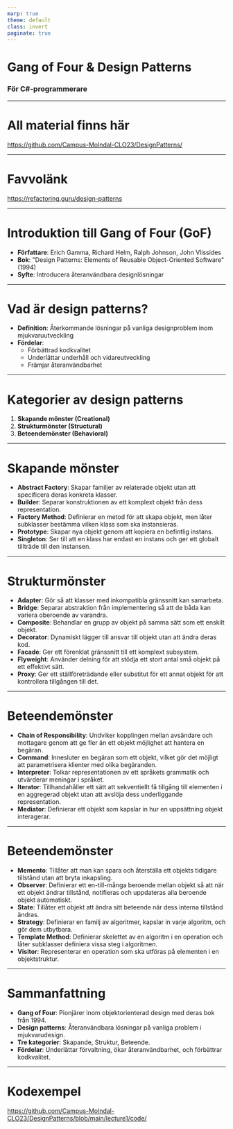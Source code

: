 ```yaml
---
marp: true
theme: default
class: invert
paginate: true
---
```


# Gang of Four & Design Patterns
### För C#-programmerare

---

# All material finns här

https://github.com/Campus-Molndal-CLO23/DesignPatterns/

---
# Favvolänk

https://refactoring.guru/design-patterns

---

# Introduktion till Gang of Four (GoF)

- **Författare**: Erich Gamma, Richard Helm, Ralph Johnson, John Vlissides
- **Bok**: "Design Patterns: Elements of Reusable Object-Oriented Software" (1994)
- **Syfte**: Introducera återanvändbara designlösningar

---

# Vad är design patterns?

- **Definition**: Återkommande lösningar på vanliga designproblem inom mjukvaruutveckling
- **Fördelar**:
  - Förbättrad kodkvalitet
  - Underlättar underhåll och vidareutveckling
  - Främjar återanvändbarhet

---

# Kategorier av design patterns

1. **Skapande mönster (Creational)**
2. **Strukturmönster (Structural)**
3. **Beteendemönster (Behavioral)**

---

# Skapande mönster

- **Abstract Factory**: Skapar familjer av relaterade objekt utan att specificera deras konkreta klasser.
- **Builder**: Separar konstruktionen av ett komplext objekt från dess representation.
- **Factory Method**: Definierar en metod för att skapa objekt, men låter subklasser bestämma vilken klass som ska instansieras.
- **Prototype**: Skapar nya objekt genom att kopiera en befintlig instans.
- **Singleton**: Ser till att en klass har endast en instans och ger ett globalt tillträde till den instansen.

---

# Strukturmönster

- **Adapter**: Gör så att klasser med inkompatibla gränssnitt kan samarbeta.
- **Bridge**: Separar abstraktion från implementering så att de båda kan variera oberoende av varandra.
- **Composite**: Behandlar en grupp av objekt på samma sätt som ett enskilt objekt.
- **Decorator**: Dynamiskt lägger till ansvar till objekt utan att ändra deras kod.
- **Facade**: Ger ett förenklat gränssnitt till ett komplext subsystem.
- **Flyweight**: Använder delning för att stödja ett stort antal små objekt på ett effektivt sätt.
- **Proxy**: Ger ett ställföreträdande eller substitut för ett annat objekt för att kontrollera tillgången till det.

---

# Beteendemönster

- **Chain of Responsibility**: Undviker kopplingen mellan avsändare och mottagare genom att ge fler än ett objekt möjlighet att hantera en begäran.
- **Command**: Innesluter en begäran som ett objekt, vilket gör det möjligt att parametrisera klienter med olika begäranden.
- **Interpreter**: Tolkar representationen av ett språkets grammatik och utvärderar meningar i språket.
- **Iterator**: Tillhandahåller ett sätt att sekventiellt få tillgång till elementen i en aggregerad objekt utan att avslöja dess underliggande representation.
- **Mediator**: Definierar ett objekt som kapslar in hur en uppsättning objekt interagerar.

---

# Beteendemönster
- **Memento**: Tillåter att man kan spara och återställa ett objekts tidigare tillstånd utan att bryta inkapsling.
- **Observer**: Definierar ett en-till-många beroende mellan objekt så att när ett objekt ändrar tillstånd, notifieras och uppdateras alla beroende objekt automatiskt.
- **State**: Tillåter ett objekt att ändra sitt beteende när dess interna tillstånd ändras.
- **Strategy**: Definierar en familj av algoritmer, kapslar in varje algoritm, och gör dem utbytbara.
- **Template Method**: Definierar skelettet av en algoritm i en operation och låter subklasser definiera vissa steg i algoritmen.
- **Visitor**: Representerar en operation som ska utföras på elementen i en objektstruktur.

---

# Sammanfattning

- **Gang of Four**: Pionjärer inom objektorienterad design med deras bok från 1994.
- **Design patterns**: Återanvändbara lösningar på vanliga problem i mjukvarudesign.
- **Tre kategorier**: Skapande, Struktur, Beteende.
- **Fördelar**: Underlättar förvaltning, ökar återanvändbarhet, och förbättrar kodkvalitet.

---

# Kodexempel

https://github.com/Campus-Molndal-CLO23/DesignPatterns/blob/main/lecture1/code/